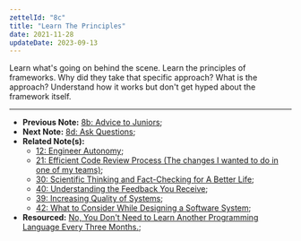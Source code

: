 ```yaml
---
zettelId: "8c"
title: "Learn The Principles"
date: 2021-11-28
updateDate: 2023-09-13
---
```


Learn what's going on behind the scene. Learn the principles of frameworks. Why did they take that specific approach? What is the approach? Understand how it works but don't get hyped about the framework itself.

---

- **Previous Note:** [8b: Advice to Juniors](/notes/8b/);
- **Next Note:** [8d: Ask Questions](/notes/8d/);
- **Related Note(s):**
  - [12: Engineer Autonomy](/notes/12/);
  - [21: Efficient Code Review Process (The changes I wanted to do in one of my teams)](/notes/21/);
  - [30: Scientific Thinking and Fact-Checking for A Better Life](/notes/30/);
  - [40: Understanding the Feedback You Receive](/notes/40/);
  - [39: Increasing Quality of Systems](/notes/39/);
  - [42: What to Consider While Designing a Software System](/notes/42/);
- **Resourced:** [No, You Don't Need to Learn Another Programming Language Every Three Months.](/no-you-dont-need-to-learn-another-programming-language-every-three-months/);
